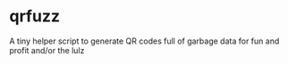 # qrfuzz

A tiny helper script to generate QR codes full of garbage data for fun and profit and/or the lulz
